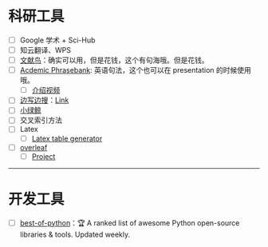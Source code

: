 # 科研工具
- [ ] Google 学术 + Sci-Hub
- [ ] 知云翻译、WPS
- [ ] [文献鸟](https://www.storkapp.me/?ref=93617-11)：确实可以用，但是花钱，这个有句海哦。但是花钱。
- [ ] [Acdemic Phrasebank](https://www.phrasebank.manchester.ac.uk/): 英语句法，这个也可以在 presentation 的时候使用哦。
	- [ ] [介绍视频](https://www.bilibili.com/video/BV1uS4y1N7Ev?spm_id_from=333.337.search-card.all.click)
- [ ] [边写边搜](https://app.fir.ai/)：[Link](obsidian://open?vault=obsidian&file=%E6%96%B9%E6%B3%95%E6%80%BB%E7%BB%93%2F%E8%BE%B9%E5%86%99%E8%BE%B9%E6%90%9C)
- [ ] [小绿鲸](https://www.xljsci.com/)
- [ ] 交叉索引方法
- [ ] Latex
	- [ ] [Latex table generator](https://www.tablesgenerator.com/)
- [ ] [overleaf](https://www.overleaf.com/)
	- [ ] [Project](https://www.overleaf.com/project)

---
# 开发工具
- [ ] [best-of-python](https://github.com/ml-tooling/best-of-python)：🏆  A ranked list of awesome Python open-source libraries & tools. Updated weekly.

